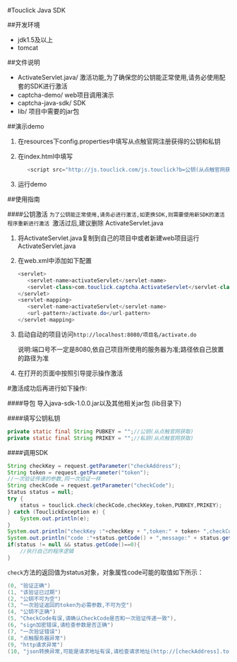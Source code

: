 #Touclick Java SDK


##开发环境
  
  - jdk1.5及以上
  - tomcat

##文件说明

* ActivateServlet.java/ 激活功能,为了确保您的公钥能正常使用,请务必使用配套的SDK进行激活
* captcha-demo/ web项目调用演示
* captcha-java-sdk/ SDK
* lib/ 项目中需要的jar包
  
##演示demo

1. 在resources下config.properties中填写从点触官网注册获得的公钥和私钥
   
2. 在index.html中填写
   ```java
      <script src="http://js.touclick.com/js.touclick?b=公钥(从点触官网获得)" ></script>
   ```
   
3. 运行demo   


##使用指南

####公钥激活
`为了公钥能正常使用,请务必进行激活,如更换SDK,则需要使用新SDK的激活程序重新进行激活
`激活过后,建议删除 ActivateServlet.java

1. 将ActivateServlet.java复制到自己的项目中或者新建web项目运行ActivateServlet.java

2. 在web.xml中添加如下配置
   ```java
   <servlet>
      <servlet-name>activateServlet</servlet-name>
      <servlet-class>com.touclick.captcha.ActivateServlet</servlet-class>
   </servlet>
   <servlet-mapping>
      <servlet-name>activateServlet</servlet-name>
      <url-pattern>/activate.do</url-pattern>
   </servlet-mapping>
   ```

3. 启动自动的项目访问`http://localhost:8080/项目名/activate.do`

   说明:端口号不一定是8080,依自己项目所使用的服务器为准;路径依自己放置的路径为准

4. 在打开的页面中按照引导提示操作激活

#激活成功后再进行如下操作:

####导包
导入java-sdk-1.0.0.jar以及其他相关jar包 (lib目录下)

####填写公钥私钥
   ```java
   private static final String PUBKEY = "";//公钥(从点触官网获取)
   private static final String PRIKEY = "";//私钥(从点触官网获取)
   ```

####调用SDK
   ```java
   String checkKey = request.getParameter("checkAddress");
   String token = request.getParameter("token");
   //一次验证传递的参数,同一次验证一样
   String checkCode = request.getParameter("checkCode");
   Status status = null;
   try {
       status = touclick.check(checkCode,checkKey,token,PUBKEY,PRIKEY);
   } catch (TouclickException e) {
       System.out.println(e);
   }
   System.out.println("checkKey :"+checkKey + ",token:" + token+ ",checkCode:" + checkCode);
   System.out.println("code :"+status.getCode() + ",message:" + status.getMessage());
   if(status != null && status.getCode()==0){
       //执行自己的程序逻辑
   }
   ```

  `check`方法的返回值为status对象，对象属性code可能的取值如下所示：

  ```java
  (0, "验证正确")
  (1, "该验证已过期")
  (2, "公钥不可为空")
  (3, "一次验证返回的token为必需参数,不可为空")
  (4, "公钥不正确")
  (5, "CheckCode有误,请确认CheckCode是否和一次验证传递一致"),
  (6, "sign加密错误,请检查参数是否正确")
  (7, "一次验证错误")
  (8, "点触服务器异常")
  (9, "http请求异常")
  (10, "json转换异常,可能是请求地址有误,请检查请求地址(http://[checkAddress].touclick.com/sverify.touclick?参数)")
  ```


